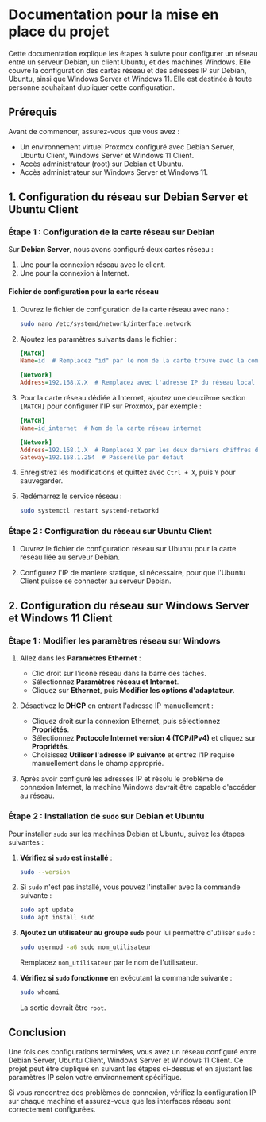 
# Documentation pour la mise en place du projet

Cette documentation explique les étapes à suivre pour configurer un réseau entre un serveur Debian, un client Ubuntu, et des machines Windows. Elle couvre la configuration des cartes réseau et des adresses IP sur Debian, Ubuntu, ainsi que Windows Server et Windows 11. Elle est destinée à toute personne souhaitant dupliquer cette configuration.

## Prérequis

Avant de commencer, assurez-vous que vous avez :
- Un environnement virtuel Proxmox configuré avec Debian Server, Ubuntu Client, Windows Server et Windows 11 Client.
- Accès administrateur (root) sur Debian et Ubuntu.
- Accès administrateur sur Windows Server et Windows 11.

## 1. Configuration du réseau sur Debian Server et Ubuntu Client

### Étape 1 : Configuration de la carte réseau sur Debian

Sur **Debian Server**, nous avons configuré deux cartes réseau :
1. Une pour la connexion réseau avec le client.
2. Une pour la connexion à Internet.

#### Fichier de configuration pour la carte réseau

1. Ouvrez le fichier de configuration de la carte réseau avec `nano` :

   ```bash
   sudo nano /etc/systemd/network/interface.network
   ```

2. Ajoutez les paramètres suivants dans le fichier :

   ```ini
   [MATCH]
   Name=id  # Remplacez "id" par le nom de la carte trouvé avec la commande `ip a`, souvent "ens18"
   
   [Network]
   Address=192.168.X.X  # Remplacez avec l'adresse IP du réseau local ou d'internet
   ```

3. Pour la carte réseau dédiée à Internet, ajoutez une deuxième section `[MATCH]` pour configurer l'IP sur Proxmox, par exemple :

   ```ini
   [MATCH]
   Name=id_internet  # Nom de la carte réseau internet

   [Network]
   Address=192.168.1.X  # Remplacez X par les deux derniers chiffres de la machine virtuelle
   Gateway=192.168.1.254  # Passerelle par défaut
   ```

4. Enregistrez les modifications et quittez avec `Ctrl + X`, puis `Y` pour sauvegarder.

5. Redémarrez le service réseau :

   ```bash
   sudo systemctl restart systemd-networkd
   ```

### Étape 2 : Configuration du réseau sur Ubuntu Client

1. Ouvrez le fichier de configuration réseau sur Ubuntu pour la carte réseau liée au serveur Debian.

2. Configurez l'IP de manière statique, si nécessaire, pour que l'Ubuntu Client puisse se connecter au serveur Debian.

## 2. Configuration du réseau sur Windows Server et Windows 11 Client

### Étape 1 : Modifier les paramètres réseau sur Windows

1. Allez dans les **Paramètres Ethernet** :
   - Clic droit sur l'icône réseau dans la barre des tâches.
   - Sélectionnez **Paramètres réseau et Internet**.
   - Cliquez sur **Ethernet**, puis **Modifier les options d'adaptateur**.

2. Désactivez le **DHCP** en entrant l'adresse IP manuellement :
   - Cliquez droit sur la connexion Ethernet, puis sélectionnez **Propriétés**.
   - Sélectionnez **Protocole Internet version 4 (TCP/IPv4)** et cliquez sur **Propriétés**.
   - Choisissez **Utiliser l'adresse IP suivante** et entrez l'IP requise manuellement dans le champ approprié.

3. Après avoir configuré les adresses IP et résolu le problème de connexion Internet, la machine Windows devrait être capable d'accéder au réseau.

### Étape 2 : Installation de `sudo` sur Debian et Ubuntu

Pour installer `sudo` sur les machines Debian et Ubuntu, suivez les étapes suivantes :

1. **Vérifiez si `sudo` est installé** :

   ```bash
   sudo --version
   ```

2. Si `sudo` n'est pas installé, vous pouvez l'installer avec la commande suivante :

   ```bash
   sudo apt update
   sudo apt install sudo
   ```

3. **Ajoutez un utilisateur au groupe `sudo`** pour lui permettre d'utiliser `sudo` :

   ```bash
   sudo usermod -aG sudo nom_utilisateur
   ```

   Remplacez `nom_utilisateur` par le nom de l'utilisateur.

4. **Vérifiez si `sudo` fonctionne** en exécutant la commande suivante :

   ```bash
   sudo whoami
   ```

   La sortie devrait être `root`.

## Conclusion

Une fois ces configurations terminées, vous avez un réseau configuré entre Debian Server, Ubuntu Client, Windows Server et Windows 11 Client. Ce projet peut être dupliqué en suivant les étapes ci-dessus et en ajustant les paramètres IP selon votre environnement spécifique.

Si vous rencontrez des problèmes de connexion, vérifiez la configuration IP sur chaque machine et assurez-vous que les interfaces réseau sont correctement configurées.
